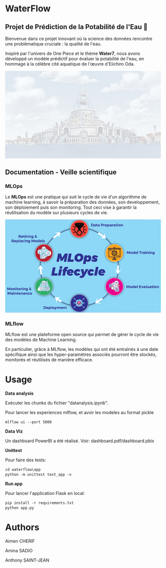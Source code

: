 # WaterFlow
## Projet de Prédiction de la Potabilité de l'Eau 🌊

Bienvenue dans ce projet innovant où la science des données rencontre une problématique cruciale : la qualité de l'eau.

 Inspiré par l'univers de One Piece et le thème <b>Water7</b>, nous avons développé un modèle prédictif pour évaluer la potabilité de l'eau, en hommage à la célèbre cité aquatique de l'œuvre d'Eiichiro Oda.

![alt water7](app/static/images/fond.jpg)


## Documentation - Veille scientifique

### MLOps

Le <b>MLOps</b> est une pratique qui suit le cycle de vie d'un algorithme de machine learning, à savoir la préparation des données, son developpement, son déploiement puis son monitoring.
Tout ceci vise à garantir la réutilisation du modèle sur plusieurs cycles de vie.

![alt mlops](Images/mlops_cycle.PNG)

### MLflow

MLflow est une plateforme open source qui permet de gérer le cycle de vie des modèles de Machine Learning.

En particulier, grâce à MLflow, les modèles qui ont été entraînés à une date spécifique ainsi que les hyper-paramètres associés pourront être stockés, monitorés et réutilisés de manière efficace.


# Usage

**Data analysis**

Exécuter les chunks du fichier "datanalysis.ipynb".

Pour lancer les experiences mlflow, et avoir les modeles au format pickle

```
mlflow ui --port 5000
```

**Data Viz**

Un dashboard PowerBI a été réalisé. Voir: dashboard.pdf/dashboard.pbix

**Unittest**

Pour faire des tests:

```
cd waterflow\app
python -m unittest test_app -v
```
**Run app**

Pour lancer l'application Flask en local:

```
pip install -r requirements.txt
python app.py
```


# Authors

Aimen CHERIF

Amina SADIO

Anthony SAINT-JEAN
